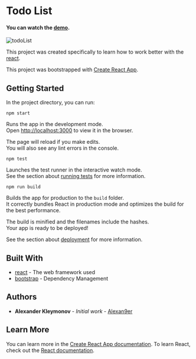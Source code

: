 # Todo List
#### You can watch the [demo](https://codesandbox.io/s/todo-qk0nl?fontsize=14).

![todoList](https://user-images.githubusercontent.com/48125634/60394372-d458d000-9b2b-11e9-8065-a3f712c0a7ff.jpg)

This project was created specifically to learn how to work better with the [react](https://en.reactjs.org/).

This project was bootstrapped with [Create React App](https://github.com/facebook/create-react-app).



## Getting Started

In the project directory, you can run:

```
npm start
```

Runs the app in the development mode.<br>
Open [http://localhost:3000](http://localhost:3000) to view it in the browser.

The page will reload if you make edits.<br>
You will also see any lint errors in the console.

```
npm test
```

Launches the test runner in the interactive watch mode.<br>
See the section about [running tests](https://facebook.github.io/create-react-app/docs/running-tests) for more information.

```
npm run build
```

Builds the app for production to the `build` folder.<br>
It correctly bundles React in production mode and optimizes the build for the best performance.

The build is minified and the filenames include the hashes.<br>
Your app is ready to be deployed!

See the section about [deployment](https://facebook.github.io/create-react-app/docs/deployment) for more information.

## Built With

- [react](https://en.reactjs.org/) - The web framework used
- [bootstrap](https://getbootstrap.com/) - Dependency Management

## Authors

- **Alexander Kleymonov** - _Initial work_ - [Alexan9er](https://github.com/Alexan9er)

## Learn More

You can learn more in the [Create React App documentation](https://facebook.github.io/create-react-app/docs/getting-started).
To learn React, check out the [React documentation](https://reactjs.org/).
